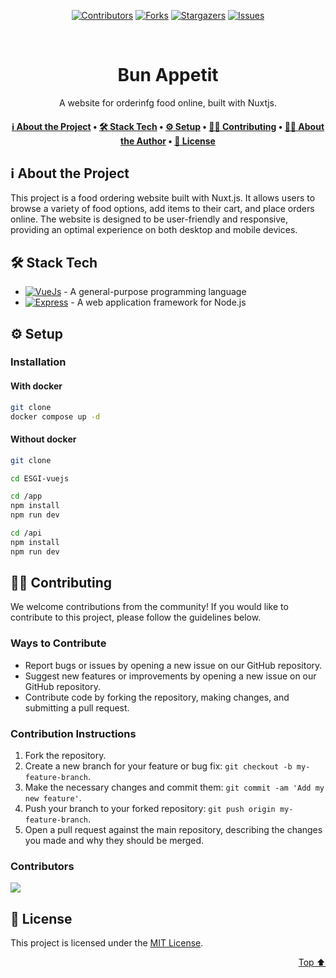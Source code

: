 <a name="readme-top"></a>

<p align="center"><a href="https://github.com/antoinebtn/ESGI-vuejs/graphs/contributors"><img src="https://img.shields.io/github/contributors/antoinebtn/ESGI-vuejs.svg?style=for-the-badge" alt="Contributors"></a>
        <a href="https://github.com/antoinebtn/ESGI-vuejs/network/members"><img src="https://img.shields.io/github/forks/antoinebtn/ESGI-vuejs.svg?style=for-the-badge" alt="Forks"></a>
        <a href="https://github.com/antoinebtn/ESGI-vuejs/stargazers"><img src="https://img.shields.io/github/stars/antoinebtn/ESGI-vuejs.svg?style=for-the-badge" alt="Stargazers"></a>
        <a href="https://github.com/antoinebtn/ESGI-vuejs/issues"><img src="https://img.shields.io/github/issues/antoinebtn/ESGI-vuejs.svg?style=for-the-badge" alt="Issues"></a></p><br/>

<div align="center">

# Bun Appetit

A website for orderinfg food online, built with Nuxtjs.

</div>

<div align="center"><h4><a href="#-about-the-project">ℹ️ About the Project</a> • <a href="#-stack-tech">🛠 Stack Tech</a> • <a href="#-setup">⚙ ️Setup</a> • <a href="#-contributing">👏🏻 Contributing</a> • <a href="#-about-the-author">👨🏻‍ About the Author</a> • <a href="#-license">📖 License</a></h4></div>

<!-- TABLE_CONTENT_PLACEHOLDER -->

## ℹ️ About the Project

This project is a food ordering website built with Nuxt.js. It allows users to browse a variety of food options, add items to their cart, and place orders online. The website is designed to be user-friendly and responsive, providing an optimal experience on both desktop and mobile devices.

## 🛠 Stack Tech

- [![VueJs][VusJs-badge]][VueJs-url] - A general-purpose programming language
- [![Express][Express-badge]][Express-url] - A web application framework for Node.js

[VusJs-badge]: https://img.shields.io/badge/vuejs-4FC08D?style=for-the-badge&logo=vue.js&logoColor=white
[VueJs-url]: https://vuejs.org/
[Express-badge]: https://img.shields.io/badge/express-000000?style=for-the-badge&logo=express&logoColor=white
[Express-url]: https://expressjs.com/

## ⚙ ️Setup

### Installation
#### With docker 
```bash
git clone
docker compose up -d 
```

#### Without docker
```bash
git clone

cd ESGI-vuejs

cd /app
npm install
npm run dev

cd /api
npm install
npm run dev
```


## 👏🏻 Contributing

We welcome contributions from the community! If you would like to contribute to this project, please follow the guidelines below.

### Ways to Contribute

- Report bugs or issues by opening a new issue on our GitHub repository.
- Suggest new features or improvements by opening a new issue on our GitHub repository.
- Contribute code by forking the repository, making changes, and submitting a pull request.

### Contribution Instructions

1. Fork the repository.
2. Create a new branch for your feature or bug fix: `git checkout -b my-feature-branch`.
3. Make the necessary changes and commit them: `git commit -am 'Add my new feature'`.
4. Push your branch to your forked repository: `git push origin my-feature-branch`.
5. Open a pull request against the main repository, describing the changes you made and why they should be merged.

### Contributors

<a href="https://github.com/antoinebtn/ESGI-vuejs/graphs/contributors">
  <img src="https://contrib.rocks/image?repo=antoinebtn/ESGI-vuejs" />
</a>


## 📖 License

This project is licensed under the [MIT License](https://opensource.org/licenses/MIT).

<p align="right"><a href="#readme-top">Top ⬆️</a></p>
